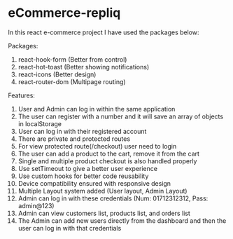# eCommerce-repliq

In this react e-commerce project I have used the packages below:

Packages:
1. react-hook-form (Better from control)
2. react-hot-toast (Better showing notifications)
3. react-icons (Better design)
4. react-router-dom (Multipage routing)

Features:
1. User and Admin can log in within the same application
2. The user can register with a number and it will save an array of objects in localStorage
3. User can log in with their registered account
4. There are private and protected routes
5. For view protected route(/checkout) user need to login
6. The user can add a product to the cart, remove it from the cart
7. Single and multiple product checkout is also handled properly
8. Use setTimeout to give a better user experience
9. Use custom hooks for better code reusability
10. Device compatibility ensured with responsive design
11. Multiple Layout system added (User layout, Admin Layout)
12. Admin can log in with these credentials (Num: 01712312312, Pass: admin@123)
13. Admin can view customers list, products list, and orders list
14. The Admin can add new users directly from the dashboard and then the user can log in with that credentials

